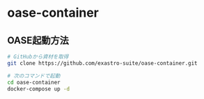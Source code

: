 # oase-container

## OASE起動方法

```bash
# GitHubから資材を取得
git clone https://github.com/exastro-suite/oase-container.git

# 次のコマンドで起動
cd oase-container
docker-compose up -d
```
